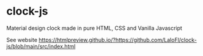 # clock-js
Material design clock made in pure HTML, CSS and Vanilla Javascript

See website https://htmlpreview.github.io/?https://github.com/LaloFl/clock-js/blob/main/src/index.html
